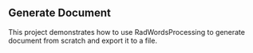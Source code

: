 ##  Generate Document 
This project demonstrates how to use RadWordsProcessing to generate document from scratch and export it to a file.

[//]: <keywords: create,scratch,prepare,data,report,letter,mail,save,export,docx,openxml,rtf,txt,text>